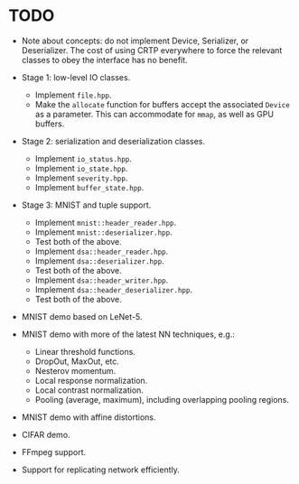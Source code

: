 <!--
  ** File Name: README.md
  ** Author:    Aditya Ramesh
  ** Date:      06/30/2014
  ** Contact:   _@adityaramesh.com
-->

# TODO

- Note about concepts: do not implement Device, Serializer, or Deserializer. The
cost of using CRTP everywhere to force the relevant classes to obey the
interface has no benefit.

- Stage 1: low-level IO classes.
    - Implement `file.hpp`.
    - Make the `allocate` function for buffers accept the associated `Device` as
    a parameter. This can accommodate for `mmap`, as well as GPU buffers.

- Stage 2: serialization and deserialization classes.
    - Implement `io_status.hpp`.
    - Implement `io_state.hpp`.
    - Implement `severity.hpp`.
    - Implement `buffer_state.hpp`.

- Stage 3: MNIST and tuple support.
    - Implement `mnist::header_reader.hpp`.
    - Implement `mnist::deserializer.hpp`.
    - Test both of the above.
    - Implement `dsa::header_reader.hpp`.
    - Implement `dsa::deserializer.hpp`.
    - Test both of the above.
    - Implement `dsa::header_writer.hpp`.
    - Implement `dsa::header_deserializer.hpp`.
    - Test both of the above.

- MNIST demo based on LeNet-5.
- MNIST demo with more of the latest NN techniques, e.g.:
    - Linear threshold functions.
    - DropOut, MaxOut, etc.
    - Nesterov momentum.
    - Local response normalization.
    - Local contrast normalization.
    - Pooling (average, maximum), including overlapping pooling regions.
- MNIST demo with affine distortions.
- CIFAR demo.
- FFmpeg support.
- Support for replicating network efficiently.

